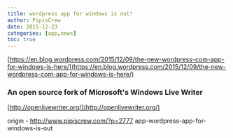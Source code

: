 ```yaml
---
title: wordpress app for windows is out!
author: PipisCrew
date: 2015-12-23
categories: [app,news]
toc: true
---
```


[https://en.blog.wordpress.com/2015/12/09/the-new-wordpress-com-app-for-windows-is-here/](https://en.blog.wordpress.com/2015/12/09/the-new-wordpress-com-app-for-windows-is-here/)

### An open source fork of Microsoft's Windows Live Writer

[http://openlivewriter.org/](http://openlivewriter.org/)

origin - http://www.pipiscrew.com/?p=2777 app-wordpress-app-for-windows-is-out